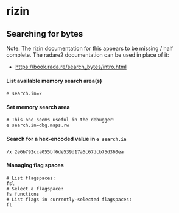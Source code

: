 # rizin

## Searching for bytes

Note: The rizin documentation for this appears to be missing / half complete.
The radare2 documentation can be used in place of it:

- https://book.rada.re/search_bytes/intro.html

#### List available memory search area(s)

```
e search.in=?
```

#### Set memory search area

```
# This one seems useful in the debugger:
e search.in=dbg.maps.rw
```

#### Search for a hex-encoded value in `e search.in`

```
/x 2e6b792cca055bf6de539d17a5c67dcb75d360ea
```

#### Managing flag spaces

```
# List flagspaces:
fsl
# Select a flagspace:
fs functions
# List flags in currently-selected flagspaces:
fl
```
